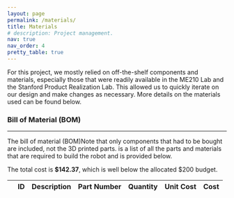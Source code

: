 ```yaml
---
layout: page
permalink: /materials/
title: Materials
# description: Project management.
nav: true
nav_order: 4
pretty_table: true
---
```


For this project, we mostly relied on off-the-shelf components and materials, especially those that were readily available in the ME210 Lab and the Stanford Product Realization Lab.
This allowed us to quickly iterate on our design and make changes as necessary.
More details on the materials used can be found below.

### Bill of Material (BOM)
---

The bill of material (BOM)<d-footnote>Note that only components that had to be bought are included, not the 3D printed parts.</d-footnote> is a list of all the parts and materials that are required to build the robot and is provided below.

The total cost is **$142.37**, which is well below the allocated $200 budget.

<table
  data-click-to-select="true"
  data-height="600"
  data-pagination="false"
  data-search="true"
  data-toggle="table"
  data-url="{{ '/assets/json/BOM.json' | relative_url }}">
  <thead>
    <tr>
      <th data-checkbox="true"></th>
      <th data-field="id" data-halign="left" data-align="left" data-sortable="true">ID</th>
      <th data-field="description" data-halign="left" data-align="left" data-sortable="true">Description</th>
      <th data-field="part" data-halign="left" data-align="left" data-sortable="true">Part Number</th>
      <th data-field="quantity" data-halign="left" data-align="left" data-sortable="true">Quantity</th>
      <th data-field="unit cost" data-halign="left" data-align="left" data-sortable="true">Unit Cost</th>
      <th data-field="cost" data-halign="left" data-align="left" data-sortable="true">Cost</th>
    </tr>
  </thead>
</table>
